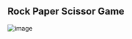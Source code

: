 ## Rock Paper Scissor Game

![image](https://github.com/bshreyank/Rock-Paper-Scissor-Game/assets/66244570/df7fd766-3534-4c61-957d-987f7fa60730)

